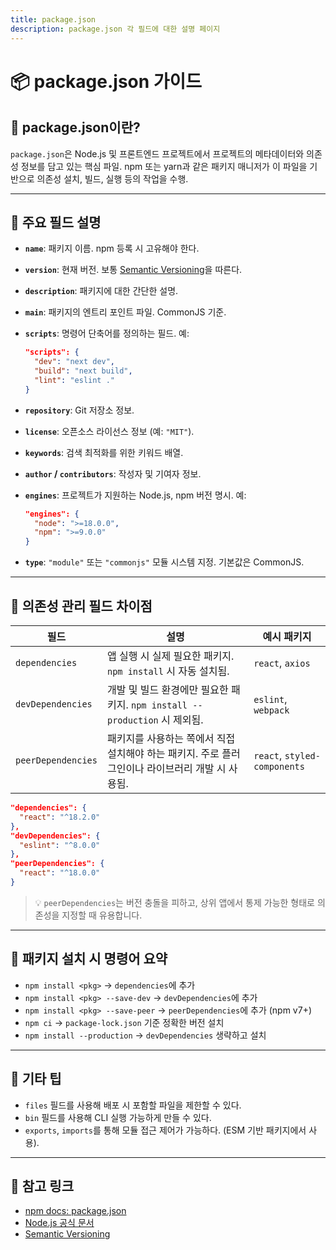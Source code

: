 ```yaml
---
title: package.json
description: package.json 각 필드에 대한 설명 페이지
---
```


# 📦 package.json 가이드

## 📘 package.json이란?

`package.json`은 Node.js 및 프론트엔드 프로젝트에서 프로젝트의 메타데이터와 의존성 정보를 담고 있는 핵심 파일. npm 또는 yarn과 같은 패키지 매니저가 이 파일을 기반으로 의존성 설치, 빌드, 실행 등의 작업을 수행.

---

## 🔑 주요 필드 설명

- **`name`**: 패키지 이름. npm 등록 시 고유해야 한다.
- **`version`**: 현재 버전. 보통 [Semantic Versioning](https://semver.org/)을 따른다.
- **`description`**: 패키지에 대한 간단한 설명.
- **`main`**: 패키지의 엔트리 포인트 파일. CommonJS 기준.
- **`scripts`**: 명령어 단축어를 정의하는 필드. 예:

  ```json
  "scripts": {
    "dev": "next dev",
    "build": "next build",
    "lint": "eslint ."
  }
  ```

- **`repository`**: Git 저장소 정보.
- **`license`**: 오픈소스 라이선스 정보 (예: `"MIT"`).
- **`keywords`**: 검색 최적화를 위한 키워드 배열.
- **`author` / `contributors`**: 작성자 및 기여자 정보.
- **`engines`**: 프로젝트가 지원하는 Node.js, npm 버전 명시. 예:

  ```json
  "engines": {
    "node": ">=18.0.0",
    "npm": ">=9.0.0"
  }
  ```

- **`type`**: `"module"` 또는 `"commonjs"` 모듈 시스템 지정. 기본값은 CommonJS.

---

## 📁 의존성 관리 필드 차이점

| 필드               | 설명                                                                                             | 예시 패키지                  |
| ------------------ | ------------------------------------------------------------------------------------------------ | ---------------------------- |
| `dependencies`     | 앱 실행 시 실제 필요한 패키지. `npm install` 시 자동 설치됨.                                     | `react`, `axios`             |
| `devDependencies`  | 개발 및 빌드 환경에만 필요한 패키지. `npm install --production` 시 제외됨.                       | `eslint`, `webpack`          |
| `peerDependencies` | 패키지를 사용하는 쪽에서 직접 설치해야 하는 패키지. 주로 플러그인이나 라이브러리 개발 시 사용됨. | `react`, `styled-components` |

```json
"dependencies": {
  "react": "^18.2.0"
},
"devDependencies": {
  "eslint": "^8.0.0"
},
"peerDependencies": {
  "react": "^18.0.0"
}
```

> 💡 `peerDependencies`는 버전 충돌을 피하고, 상위 앱에서 통제 가능한 형태로 의존성을 지정할 때 유용합니다.

---

## 🧪 패키지 설치 시 명령어 요약

- `npm install <pkg>` → `dependencies`에 추가
- `npm install <pkg> --save-dev` → `devDependencies`에 추가
- `npm install <pkg> --save-peer` → `peerDependencies`에 추가 (npm v7+)
- `npm ci` → `package-lock.json` 기준 정확한 버전 설치
- `npm install --production` → `devDependencies` 생략하고 설치

---

## 🧰 기타 팁

- `files` 필드를 사용해 배포 시 포함할 파일을 제한할 수 있다.
- `bin` 필드를 사용해 CLI 실행 가능하게 만들 수 있다.
- `exports`, `imports`를 통해 모듈 접근 제어가 가능하다. (ESM 기반 패키지에서 사용).

---

## 🔗 참고 링크

- [npm docs: package.json](https://docs.npmjs.com/cli/v10/configuring-npm/package-json)
- [Node.js 공식 문서](https://nodejs.org/en)
- [Semantic Versioning](https://semver.org/)
